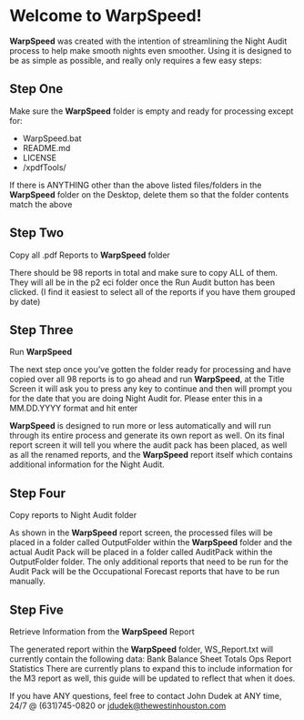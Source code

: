  
# Welcome to WarpSpeed!
**WarpSpeed** was created with the intention of streamlining the Night Audit process to help make smooth nights even smoother. Using it is designed to be as simple as possible, and really only requires a few easy steps:
## Step One
Make sure the **WarpSpeed** folder is empty and ready for processing except for:
* WarpSpeed.bat
* README.md
* LICENSE
* /xpdfTools/
 
If there is ANYTHING other than the above listed files/folders in the **WarpSpeed** folder on the Desktop, delete them so that the folder contents match the above

## Step Two
Copy all .pdf Reports to **WarpSpeed** folder
 
There should be 98 reports in total and make sure to copy ALL of them. They will all be in the p2 eci folder once the Run Audit button has been clicked. (I find it easiest to select all of the reports if you have them grouped by date)
 
## Step Three
Run **WarpSpeed**
 
The next step once you’ve gotten the folder ready for processing and have copied over all 98 reports is to go ahead and run **WarpSpeed**, at the Title Screen it will ask you to press any key to continue and then will prompt you for the date that you are doing Night Audit for. Please enter this in a MM.DD.YYYY format and hit enter
 
**WarpSpeed** is designed to run more or less automatically and will run through its entire process and generate its own report as well. On its final report screen it will tell you where the audit pack has been placed, as well as all the renamed reports, and the **WarpSpeed** report itself which contains additional information for the Night Audit.

## Step Four
Copy reports to Night Audit folder

As shown in the **WarpSpeed** report screen, the processed files will be placed in a folder called OutputFolder within the **WarpSpeed** folder and the actual Audit Pack will be placed in a folder called AuditPack within the OutputFolder folder. The only additional reports that need to be run for the Audit Pack will be the Occupational Forecast reports that have to be run manually.

## Step Five
Retrieve Information from the **WarpSpeed** Report
 
The generated report within the **WarpSpeed** folder, WS_Report.txt will currently contain the following data:
Bank Balance Sheet Totals
Ops Report Statistics
There are currently plans to expand this to include information for the M3 report as well, this guide will be updated to reflect that when it does.


If you have ANY questions, feel free to contact John Dudek at ANY time, 24/7 @ (631)745-0820 or jdudek@thewestinhouston.com

